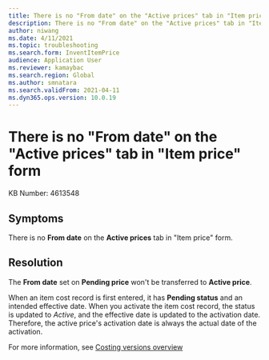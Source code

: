 ```yaml
---
title: There is no "From date" on the "Active prices" tab in "Item price" form
description: There is no "From date" on the "Active prices" tab in "Item price" form
author: niwang
ms.date: 4/11/2021
ms.topic: troubleshooting
ms.search.form: InventItemPrice
audience: Application User
ms.reviewer: kamaybac
ms.search.region: Global
ms.author: smnatara
ms.search.validFrom: 2021-04-11
ms.dyn365.ops.version: 10.0.19
---
```


# There is no "From date" on the "Active prices" tab in "Item price" form

KB Number: 4613548

## Symptoms

There is no **From date** on the **Active prices** tab in "Item price" form.

## Resolution

The **From date** set on **Pending price** won't be transferred to **Active price**.

When an item cost record is first entered, it has **Pending status** and an intended effective date. When you activate the item cost record, the status is updated to *Active*, and the effective date is updated to the activation date. Therefore, the active price's activation date is always the actual date of the activation.

For more information, see [Costing versions overview](../../cost-management/costing-versions.md)

